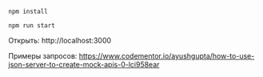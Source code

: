 ``` npm install ```

``` npm run start ```

Открыть: http://localhost:3000


Примеры запросов:
https://www.codementor.io/ayushgupta/how-to-use-json-server-to-create-mock-apis-0-lci958ear
